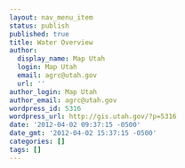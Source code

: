 ```yaml
---
layout: nav_menu_item
status: publish
published: true
title: Water Overview
author:
  display_name: Map Utah
  login: Map Utah
  email: agrc@utah.gov
  url: ''
author_login: Map Utah
author_email: agrc@utah.gov
wordpress_id: 5316
wordpress_url: http://gis.utah.gov/?p=5316
date: '2012-04-02 09:37:15 -0500'
date_gmt: '2012-04-02 15:37:15 -0500'
categories: []
tags: []
---
```


